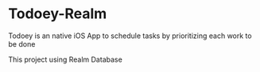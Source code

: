 # Todoey-Realm

Todoey is an native iOS App to schedule tasks by prioritizing each work to be done

This project using Realm Database
